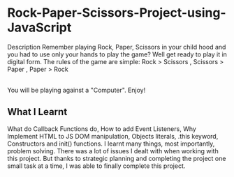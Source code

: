 # Rock-Paper-Scissors-Project-using-JavaScript
Description
Remember playing Rock, Paper, Scissors in your child hood and you had to use only your hands to play the game? Well get ready to play it in digital form. The rules of the game are simple:
Rock > Scissors
, Scissors > Paper
, Paper > Rock

<br> You will be playing against a "Computer". Enjoy! </br>
<h2> What I Learnt </h2>
What do Callback Functions do, How to add Event Listeners, Why Implement HTML to JS DOM manipulation, Objects literals, .this keyword, Constructors and init() functions. 
I learnt many things, most importantly, problem solving. There was a lot of issues I dealt with when working with this project. But thanks to strategic planning and completing the project one small task at a time, I was able to finally complete this project.

